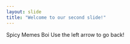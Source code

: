 ```yaml
---
layout: slide
title: "Welcome to our second slide!"
---
```

Spicy Memes Boi
Use the left arrow to go back!
